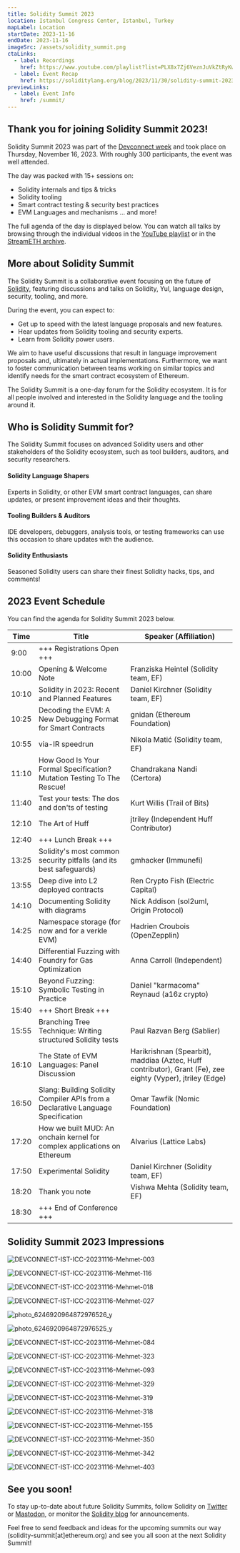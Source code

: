 ```yaml
---
title: Solidity Summit 2023
location: Istanbul Congress Center, Istanbul, Turkey
mapLabel: Location
startDate: 2023-11-16
endDate: 2023-11-16
imageSrc: /assets/solidity_summit.png
ctaLinks:
  - label: Recordings
    href: https://www.youtube.com/playlist?list=PLX8x7Zj6VeznJuVkZtRyKwseJdrr4mNsE
  - label: Event Recap
    href: https://soliditylang.org/blog/2023/11/30/solidity-summit-2023-recap/
previewLinks:
  - label: Event Info
    href: /summit/
---
```


## Thank you for joining Solidity Summit 2023!

Solidity Summit 2023 was part of the [Devconnect week](https://devconnect.org/) and took place on Thursday, November 16, 2023. With roughly 300 participants, the event was well attended.

The day was packed with 15+ sessions on:

- Solidity internals and tips & tricks
- Solidity tooling
- Smart contract testing & security best practices
- EVM Languages and mechanisms
... and more!


The full agenda of the day is displayed below. You can watch all talks by browsing through the individual videos in the [YouTube playlist](https://youtube.com/playlist?list=PLX8x7Zj6VeznJuVkZtRyKwseJdrr4mNsE&si=0j2Nr6x1UKu6A-MU) or in the [StreamETH archive](https://app.streameth.org/devconnect/solidity_summit/archive).

## More about Solidity Summit

The Solidity Summit is a collaborative event focusing on the future of [Solidity](/), featuring discussions and talks on Solidity, Yul, language design, security, tooling, and more.

During the event, you can expect to:

- Get up to speed with the latest language proposals and new features.
- Hear updates from Solidity tooling and security experts.
- Learn from Solidity power users.


We aim to have useful discussions that result in language improvement proposals and, ultimately in actual implementations. Furthermore, we want to foster communication between teams working on similar topics and identify needs for the smart contract ecosystem of Ethereum.

The Solidity Summit is a one-day forum for the Solidity ecosystem. It is for all people involved and interested in the Solidity language and the tooling around it.

## Who is Solidity Summit for?

The Solidity Summit focuses on advanced Solidity users and other stakeholders of the Solidity ecosystem, such as tool builders, auditors, and security researchers.

#### Solidity Language Shapers

Experts in Solidity, or other EVM smart contract languages, can share updates, or present improvement ideas and their thoughts.

#### Tooling Builders & Auditors

IDE developers, debuggers, analysis tools, or testing frameworks can use this occasion to share updates with the audience.

#### Solidity Enthusiasts

Seasoned Solidity users can share their finest Solidity hacks, tips, and comments!

## 2023 Event Schedule

You can find the agenda for Solidity Summit 2023 below.

| Time  | Title                                                                        | Speaker (Affiliation)      |
| ----- | ---------------------------------------------------------------------------- | -------------------------- |
| 9:00  | +++ Registrations Open +++ |                                                 |
| 10:00 | Opening & Welcome Note     | Franziska Heintel (Solidity team, EF)                              |
| 10:10 | Solidity in 2023: Recent and Planned Features                                | Daniel Kirchner (Solidity team, EF)            |
| 10:25 | Decoding the EVM: A New Debugging Format for Smart Contracts                 | gnidan (Ethereum Foundation)                   |
| 10:55 | via-IR speedrun            | Nikola Matić (Solidity team, EF)                                   |
| 11:10 | How Good Is Your Formal Specification? Mutation Testing To The Rescue!       | Chandrakana Nandi (Certora)         |
| 11:40 | Test your tests: The dos and don'ts of testing                               | Kurt Willis (Trail of Bits)               |
| 12:10 | The Art of Huff            | jtriley (Independent Huff Contributor)                                        |
| 12:40 | +++ Lunch Break +++        |                                                 |
| 13:25 | Solidity's most common security pitfalls (and its best safeguards)           | gmhacker (Immunefi)                  |
| 13:55 | Deep dive into L2 deployed contracts                                         | Ren Crypto Fish (Electric Capital)           |
| 14:10 | Documenting Solidity with diagrams                                           | Nick Addison (sol2uml, Origin Protocol)              |
| 14:25 | Namespace storage (for now and for a verkle EVM)                             | Hadrien Croubois (OpenZepplin)          |
| 14:40 | Differential Fuzzing with Foundry for Gas Optimization                       | Anna Carroll (Independent)              |
| 15:10 | Beyond Fuzzing: Symbolic Testing in Practice                                 | Daniel "karmacoma" Reynaud (a16z crypto)|
| 15:40 | +++ Short Break +++        |                                                 |
| 15:55 | Branching Tree Technique: Writing structured Solidity tests                  | Paul Razvan Berg (Sablier)           |
| 16:10 | The State of EVM Languages: Panel Discussion                                 | Harikrishnan (Spearbit), maddiaa (Aztec, Huff contributor), Grant (Fe), zee eighty (Vyper), jtriley (Edge)                                         |
| 16:50 | Slang: Building Solidity Compiler APIs from a Declarative Language Specification                          | Omar Tawfik (Nomic Foundation)                              |
| 17:20 | How we built MUD: An onchain kernel for complex applications on Ethereum     | Alvarius (Lattice Labs)                  |
| 17:50 | Experimental Solidity      | Daniel Kirchner (Solidity team, EF)                                |
| 18:20 | Thank you note             |  Vishwa Mehta (Solidity team, EF)                                  |
| 18:30 | +++ End of Conference +++  |   |

## Solidity Summit 2023 Impressions

![DEVCONNECT-IST-ICC-20231116-Mehmet-003](https://github.com/ethereum/solidity-website/assets/32997409/1439a20c-43d4-4fbf-9e9f-00f045c05ef6)

![DEVCONNECT-IST-ICC-20231116-Mehmet-116](https://github.com/ethereum/solidity-website/assets/32997409/20ed3fd2-8461-4785-9a3a-e35a618fe111)

![DEVCONNECT-IST-ICC-20231116-Mehmet-018](https://github.com/ethereum/solidity-website/assets/32997409/c5cbd8fa-612e-40fc-93bc-b4e6c8fddad2)

![DEVCONNECT-IST-ICC-20231116-Mehmet-027](https://github.com/ethereum/solidity-website/assets/32997409/4cf4fb24-c636-4316-952c-f620a25823d4)

![photo_6246920964872976526_y](https://github.com/ethereum/solidity-website/assets/32997409/23347d77-aed5-4995-8ef9-bac3c870547c)

![photo_6246920964872976525_y](https://github.com/ethereum/solidity-website/assets/32997409/63325582-35c6-4c34-ae54-84f8975d68f8)

![DEVCONNECT-IST-ICC-20231116-Mehmet-084](https://github.com/ethereum/solidity-website/assets/32997409/29f0d302-add4-42fa-ae83-165f6811b385)

![DEVCONNECT-IST-ICC-20231116-Mehmet-323](https://github.com/ethereum/solidity-website/assets/32997409/4d269928-fcef-4f82-92bb-08d5c02519ac)

![DEVCONNECT-IST-ICC-20231116-Mehmet-093](https://github.com/ethereum/solidity-website/assets/32997409/76345c13-8522-4902-a3bb-07cff02200cd)

![DEVCONNECT-IST-ICC-20231116-Mehmet-329](https://github.com/ethereum/solidity-website/assets/32997409/1386b483-ceb3-4219-ad87-acfdafb8f864)

![DEVCONNECT-IST-ICC-20231116-Mehmet-319](https://github.com/ethereum/solidity-website/assets/32997409/88dce92d-ae6b-4f97-8c14-0863df3d13b3)

![DEVCONNECT-IST-ICC-20231116-Mehmet-318](https://github.com/ethereum/solidity-website/assets/32997409/4fddbfd2-8471-4048-8e17-13ee1805cd2b)

![DEVCONNECT-IST-ICC-20231116-Mehmet-155](https://github.com/ethereum/solidity-website/assets/32997409/5998c464-1418-437b-82e0-3d217850440c)

![DEVCONNECT-IST-ICC-20231116-Mehmet-350](https://github.com/ethereum/solidity-website/assets/32997409/288fac04-e7a5-49ec-8481-4b03d1e975bf)

![DEVCONNECT-IST-ICC-20231116-Mehmet-342](https://github.com/ethereum/solidity-website/assets/32997409/e4342027-9c33-4b68-9cbb-63d77e08026d)

![DEVCONNECT-IST-ICC-20231116-Mehmet-403](https://github.com/ethereum/solidity-website/assets/32997409/6bcb3516-d19b-4861-a8c6-df61cf4f18b9)

## See you soon!

To stay up-to-date about future Solidity Summits, follow Solidity on [Twitter](https://twitter.com/solidity_lang) or [Mastodon](https://fosstodon.org/@solidity), or monitor the [Solidity blog](/blog) for announcements.

Feel free to send feedback and ideas for the upcoming summits our way (solidity-summit[at]ethereum.org) and see you all soon at the next Solidity Summit!
